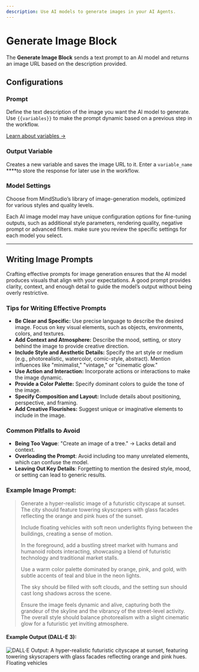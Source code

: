 ```yaml
---
description: Use AI models to generate images in your AI Agents.
---
```


# Generate Image Block

The **Generate Image Block** sends a text prompt to an AI model and returns an image URL based on the description provided.

## **Configurations**

### **Prompt**

Define the text description of the image you want the AI model to generate. Use `{{variables}}` to make the prompt dynamic based on a previous step in the workflow.

[Learn about variables →](../variables/)

### **Output Variable**

Creates a new variable and saves the image URL to it. Enter a `variable_name` \*\*\*\*to store the response for later use in the workflow.

### **Model Settings**

Choose from MindStudio’s library of image-generation models, optimized for various styles and quality levels.

Each AI image model may have unique configuration options for fine-tuning outputs, such as additional style parameters, rendering quality, negative prompt or advanced filters. make sure you review the specific settings for each model you select.

***

## Writing Image Prompts

Crafting effective prompts for image generation ensures that the AI model produces visuals that align with your expectations. A good prompt provides clarity, context, and enough detail to guide the model’s output without being overly restrictive.

### **Tips for Writing Effective Prompts**

* **Be Clear and Specific:** Use precise language to describe the desired image. Focus on key visual elements, such as objects, environments, colors, and textures.
* **Add Context and Atmosphere:** Describe the mood, setting, or story behind the image to provide creative direction.
* **Include Style and Aesthetic Details:** Specify the art style or medium (e.g., photorealistic, watercolor, comic-style, abstract). Mention influences like "minimalist," "vintage," or "cinematic glow."
* **Use Action and Interaction:** Incorporate actions or interactions to make the image dynamic.
* **Provide a Color Palette:** Specify dominant colors to guide the tone of the image.
* **Specify Composition and Layout:** Include details about positioning, perspective, and framing.
* **Add Creative Flourishes:** Suggest unique or imaginative elements to include in the image.

### **Common Pitfalls to Avoid**

* **Being Too Vague**: "Create an image of a tree." → Lacks detail and context.
* **Overloading the Prompt**: Avoid including too many unrelated elements, which can confuse the model.
* **Leaving Out Key Details**: Forgetting to mention the desired style, mood, or setting can lead to generic results.

### **Example Image Prompt**:

> Generate a hyper-realistic image of a futuristic cityscape at sunset. The city should feature towering skyscrapers with glass facades reflecting the orange and pink hues of the sunset.
>
> Include floating vehicles with soft neon underlights flying between the buildings, creating a sense of motion.
>
> In the foreground, add a bustling street market with humans and humanoid robots interacting, showcasing a blend of futuristic technology and traditional market stalls.
>
> Use a warm color palette dominated by orange, pink, and gold, with subtle accents of teal and blue in the neon lights.
>
> The sky should be filled with soft clouds, and the setting sun should cast long shadows across the scene.
>
> Ensure the image feels dynamic and alive, capturing both the grandeur of the skyline and the vibrancy of the street-level activity. The overall style should balance photorealism with a slight cinematic glow for a futuristic yet inviting atmosphere.

#### Example Output (DALL-E 3):

![DALL·E Output: A hyper-realistic futuristic cityscape at sunset, featuring towering skyscrapers with glass facades reflecting orange and pink hues. Floating vehicles](<../../.gitbook/assets/DALL·E 2024-11-22 14.28.14 - A hyper-realistic futuristic cityscape at sunset, featuring towering skyscrapers with glass facades reflecting orange and pink hues. Floating vehicles.webp>)
